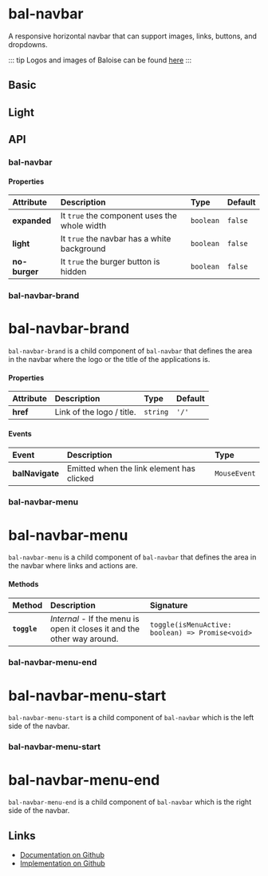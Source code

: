 # bal-navbar

<!-- START: human documentation top -->

A responsive horizontal navbar that can support images, links, buttons, and dropdowns.

::: tip
Logos and images of Baloise can be found [here](https://www.baloise.com/de/home/ueber-uns/wer-wir-sind/bilder-logos.html)
:::

<!-- END: human documentation top -->

## Basic

<ClientOnly><docs-demo-bal-navbar-68></docs-demo-bal-navbar-68></ClientOnly>


## Light

<ClientOnly><docs-demo-bal-navbar-69></docs-demo-bal-navbar-69></ClientOnly>



## API

### bal-navbar

#### Properties

| Attribute     | Description                                  | Type      | Default |
| :------------ | :------------------------------------------- | :-------- | :------ |
| **expanded**  | It `true` the component uses the whole width | `boolean` | `false` |
| **light**     | It `true` the navbar has a white background  | `boolean` | `false` |
| **no-burger** | It `true` the burger button is hidden        | `boolean` | `false` |

### bal-navbar-brand


# bal-navbar-brand 

`bal-navbar-brand` is a child component of `bal-navbar` that defines the area in the navbar where the logo or the title of the applications is.


#### Properties

| Attribute | Description               | Type     | Default |
| :-------- | :------------------------ | :------- | :------ |
| **href**  | Link of the logo / title. | `string` | `'/'`   |

#### Events

| Event           | Description                               | Type         |
| :-------------- | :---------------------------------------- | :----------- |
| **balNavigate** | Emitted when the link element has clicked | `MouseEvent` |

### bal-navbar-menu


# bal-navbar-menu 

`bal-navbar-menu` is a child component of `bal-navbar` that defines the area in the navbar where links and actions are.



#### Methods

| Method       | Description                                                             | Signature                                        |
| :----------- | :---------------------------------------------------------------------- | :----------------------------------------------- |
| **`toggle`** | *Internal* - If the menu is open it closes it and the other way around. | `toggle(isMenuActive: boolean) => Promise<void>` |

### bal-navbar-menu-end


# bal-navbar-menu-start 

`bal-navbar-menu-start` is a child component of `bal-navbar` which is the left side of the navbar.



### bal-navbar-menu-start


# bal-navbar-menu-end 

`bal-navbar-menu-end` is a child component of `bal-navbar` which is the right side of the navbar.





<!-- START: human documentation bottom -->

<!-- END: human documentation bottom -->


## Links

* [Documentation on Github](https://github.com/baloise/design-system/blob/master/docs/src/components/components/bal-navbar.md)
* [Implementation on Github](https://github.com/baloise/design-system/blob/master/packages/components/src/components/bal-navbar)
